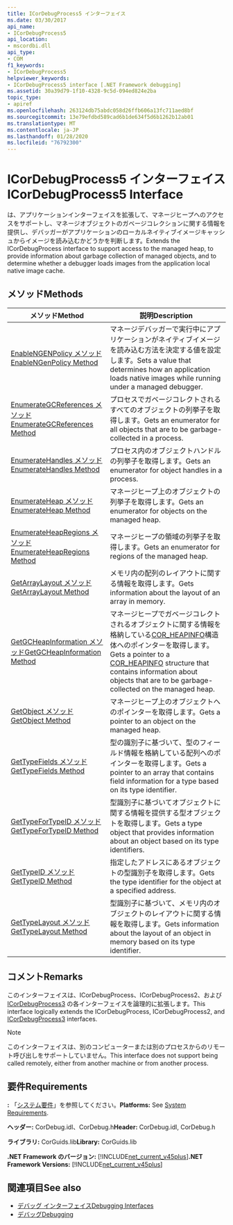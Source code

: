 ```yaml
---
title: ICorDebugProcess5 インターフェイス
ms.date: 03/30/2017
api_name:
- ICorDebugProcess5
api_location:
- mscordbi.dll
api_type:
- COM
f1_keywords:
- ICorDebugProcess5
helpviewer_keywords:
- ICorDebugProcess5 interface [.NET Framework debugging]
ms.assetid: 30a39d79-1f10-4328-9c5d-094ed824e2ba
topic_type:
- apiref
ms.openlocfilehash: 263124db75abdc058d26ffb606a13fc711aed8bf
ms.sourcegitcommit: 13e79efdbd589cad6b1de634f5d6b1262b12ab01
ms.translationtype: MT
ms.contentlocale: ja-JP
ms.lasthandoff: 01/28/2020
ms.locfileid: "76792300"
---
```

# <a name="icordebugprocess5-interface"></a><span data-ttu-id="23532-102">ICorDebugProcess5 インターフェイス</span><span class="sxs-lookup"><span data-stu-id="23532-102">ICorDebugProcess5 Interface</span></span>
<span data-ttu-id="23532-103">は、アプリケーションインターフェイスを拡張して、マネージヒープへのアクセスをサポートし、マネージオブジェクトのガベージコレクションに関する情報を提供し、デバッガーがアプリケーションのローカルネイティブイメージキャッシュからイメージを読み込むかどうかを判断します。</span><span class="sxs-lookup"><span data-stu-id="23532-103">Extends the ICorDebugProcess interface to support access to the managed heap, to provide information about garbage collection of managed objects, and to determine whether a debugger loads images from the application local native image cache.</span></span>  
  
## <a name="methods"></a><span data-ttu-id="23532-104">メソッド</span><span class="sxs-lookup"><span data-stu-id="23532-104">Methods</span></span>  
  
|<span data-ttu-id="23532-105">メソッド</span><span class="sxs-lookup"><span data-stu-id="23532-105">Method</span></span>|<span data-ttu-id="23532-106">説明</span><span class="sxs-lookup"><span data-stu-id="23532-106">Description</span></span>|  
|------------|-----------------|  
|[<span data-ttu-id="23532-107">EnableNGENPolicy メソッド</span><span class="sxs-lookup"><span data-stu-id="23532-107">EnableNGenPolicy Method</span></span>](icordebugprocess5-enablengenpolicy-method.md)|<span data-ttu-id="23532-108">マネージデバッガーで実行中にアプリケーションがネイティブイメージを読み込む方法を決定する値を設定します。</span><span class="sxs-lookup"><span data-stu-id="23532-108">Sets a value that determines how an application loads native images while running under a managed debugger.</span></span>|  
|[<span data-ttu-id="23532-109">EnumerateGCReferences メソッド</span><span class="sxs-lookup"><span data-stu-id="23532-109">EnumerateGCReferences Method</span></span>](icordebugprocess5-enumerategcreferences-method.md)|<span data-ttu-id="23532-110">プロセスでガベージコレクトされるすべてのオブジェクトの列挙子を取得します。</span><span class="sxs-lookup"><span data-stu-id="23532-110">Gets an enumerator for all objects that are to be garbage-collected in a process.</span></span>|  
|[<span data-ttu-id="23532-111">EnumerateHandles メソッド</span><span class="sxs-lookup"><span data-stu-id="23532-111">EnumerateHandles Method</span></span>](icordebugprocess5-enumeratehandles-method.md)|<span data-ttu-id="23532-112">プロセス内のオブジェクトハンドルの列挙子を取得します。</span><span class="sxs-lookup"><span data-stu-id="23532-112">Gets an enumerator for object handles in a process.</span></span>|  
|[<span data-ttu-id="23532-113">EnumerateHeap メソッド</span><span class="sxs-lookup"><span data-stu-id="23532-113">EnumerateHeap Method</span></span>](icordebugprocess5-enumerateheap-method.md)|<span data-ttu-id="23532-114">マネージヒープ上のオブジェクトの列挙子を取得します。</span><span class="sxs-lookup"><span data-stu-id="23532-114">Gets an enumerator for objects on the managed heap.</span></span>|  
|[<span data-ttu-id="23532-115">EnumerateHeapRegions メソッド</span><span class="sxs-lookup"><span data-stu-id="23532-115">EnumerateHeapRegions Method</span></span>](icordebugprocess5-enumerateheapregions-method.md)|<span data-ttu-id="23532-116">マネージヒープの領域の列挙子を取得します。</span><span class="sxs-lookup"><span data-stu-id="23532-116">Gets an enumerator for regions of the managed heap.</span></span>|  
|[<span data-ttu-id="23532-117">GetArrayLayout メソッド</span><span class="sxs-lookup"><span data-stu-id="23532-117">GetArrayLayout Method</span></span>](icordebugprocess5-getarraylayout-method.md)|<span data-ttu-id="23532-118">メモリ内の配列のレイアウトに関する情報を取得します。</span><span class="sxs-lookup"><span data-stu-id="23532-118">Gets information about the layout of an array in memory.</span></span>|  
|[<span data-ttu-id="23532-119">GetGCHeapInformation メソッド</span><span class="sxs-lookup"><span data-stu-id="23532-119">GetGCHeapInformation Method</span></span>](icordebugprocess5-getgcheapinformation-method.md)|<span data-ttu-id="23532-120">マネージヒープでガベージコレクトされるオブジェクトに関する情報を格納している[COR_HEAPINFO](cor-heapinfo-structure.md)構造体へのポインターを取得します。</span><span class="sxs-lookup"><span data-stu-id="23532-120">Gets a pointer to a [COR_HEAPINFO](cor-heapinfo-structure.md) structure that contains information about objects that are to be garbage-collected on the managed heap.</span></span>|  
|[<span data-ttu-id="23532-121">GetObject メソッド</span><span class="sxs-lookup"><span data-stu-id="23532-121">GetObject Method</span></span>](icordebugprocess5-getobject-method.md)|<span data-ttu-id="23532-122">マネージヒープ上のオブジェクトへのポインターを取得します。</span><span class="sxs-lookup"><span data-stu-id="23532-122">Gets a pointer to an object on the managed heap.</span></span>|  
|[<span data-ttu-id="23532-123">GetTypeFields メソッド</span><span class="sxs-lookup"><span data-stu-id="23532-123">GetTypeFields Method</span></span>](icordebugprocess5-gettypefields-method.md)|<span data-ttu-id="23532-124">型の識別子に基づいて、型のフィールド情報を格納している配列へのポインターを取得します。</span><span class="sxs-lookup"><span data-stu-id="23532-124">Gets a pointer to an array that contains field information for a type based on its type identifier.</span></span>|  
|[<span data-ttu-id="23532-125">GetTypeForTypeID メソッド</span><span class="sxs-lookup"><span data-stu-id="23532-125">GetTypeForTypeID Method</span></span>](icordebugprocess5-gettypefortypeid-method.md)|<span data-ttu-id="23532-126">型識別子に基づいてオブジェクトに関する情報を提供する型オブジェクトを取得します。</span><span class="sxs-lookup"><span data-stu-id="23532-126">Gets a type object that provides information about an object based on its type identifiers.</span></span>|  
|[<span data-ttu-id="23532-127">GetTypeID メソッド</span><span class="sxs-lookup"><span data-stu-id="23532-127">GetTypeID Method</span></span>](icordebugprocess5-gettypeid-method.md)|<span data-ttu-id="23532-128">指定したアドレスにあるオブジェクトの型識別子を取得します。</span><span class="sxs-lookup"><span data-stu-id="23532-128">Gets the type identifier for the object at a specified address.</span></span>|  
|[<span data-ttu-id="23532-129">GetTypeLayout メソッド</span><span class="sxs-lookup"><span data-stu-id="23532-129">GetTypeLayout Method</span></span>](icordebugprocess5-gettypelayout-method.md)|<span data-ttu-id="23532-130">型識別子に基づいて、メモリ内のオブジェクトのレイアウトに関する情報を取得します。</span><span class="sxs-lookup"><span data-stu-id="23532-130">Gets information about the layout of an object in memory based on its type identifier.</span></span>|  
  
## <a name="remarks"></a><span data-ttu-id="23532-131">コメント</span><span class="sxs-lookup"><span data-stu-id="23532-131">Remarks</span></span>  
 <span data-ttu-id="23532-132">このインターフェイスは、ICorDebugProcess、ICorDebugProcess2、および [ICorDebugProcess3](icordebugprocess3-interface.md) の各インターフェイスを論理的に拡張します。</span><span class="sxs-lookup"><span data-stu-id="23532-132">This interface logically extends the ICorDebugProcess, ICorDebugProcess2, and [ICorDebugProcess3](icordebugprocess3-interface.md) interfaces.</span></span>  
  
> [!NOTE]
> <span data-ttu-id="23532-133">このインターフェイスは、別のコンピューターまたは別のプロセスからのリモート呼び出しをサポートしていません。</span><span class="sxs-lookup"><span data-stu-id="23532-133">This interface does not support being called remotely, either from another machine or from another process.</span></span>  
  
## <a name="requirements"></a><span data-ttu-id="23532-134">要件</span><span class="sxs-lookup"><span data-stu-id="23532-134">Requirements</span></span>  
 <span data-ttu-id="23532-135">**:** 「[システム要件](../../../../docs/framework/get-started/system-requirements.md)」を参照してください。</span><span class="sxs-lookup"><span data-stu-id="23532-135">**Platforms:** See [System Requirements](../../../../docs/framework/get-started/system-requirements.md).</span></span>  
  
 <span data-ttu-id="23532-136">**ヘッダー:** CorDebug.idl、CorDebug.h</span><span class="sxs-lookup"><span data-stu-id="23532-136">**Header:** CorDebug.idl, CorDebug.h</span></span>  
  
 <span data-ttu-id="23532-137">**ライブラリ:** CorGuids.lib</span><span class="sxs-lookup"><span data-stu-id="23532-137">**Library:** CorGuids.lib</span></span>  
  
 <span data-ttu-id="23532-138">**.NET Framework のバージョン:** [!INCLUDE[net_current_v45plus](../../../../includes/net-current-v45plus-md.md)]</span><span class="sxs-lookup"><span data-stu-id="23532-138">**.NET Framework Versions:** [!INCLUDE[net_current_v45plus](../../../../includes/net-current-v45plus-md.md)]</span></span>  
  
## <a name="see-also"></a><span data-ttu-id="23532-139">関連項目</span><span class="sxs-lookup"><span data-stu-id="23532-139">See also</span></span>

- [<span data-ttu-id="23532-140">デバッグ インターフェイス</span><span class="sxs-lookup"><span data-stu-id="23532-140">Debugging Interfaces</span></span>](debugging-interfaces.md)
- [<span data-ttu-id="23532-141">デバッグ</span><span class="sxs-lookup"><span data-stu-id="23532-141">Debugging</span></span>](index.md)
